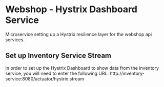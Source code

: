 # Webshop - Hystrix Dashboard Service

Microservice setting up a Hystrix resilience layer for the webshop api services.

## Set up Inventory Service Stream
In order to set up the Hystrix Dashboard to show data from the inventory service, you will need to enter the following URL:
http://inventory-service:8080/actuator/hystrix.stream
